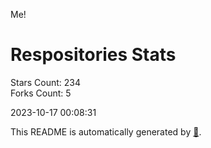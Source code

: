 Me!

# Respositories Stats
Stars Count: 234  
Forks Count: 5

2023-10-17 00:08:31  

This README is automatically generated by [🐰](https://github.com/rnitta/rnitta).
